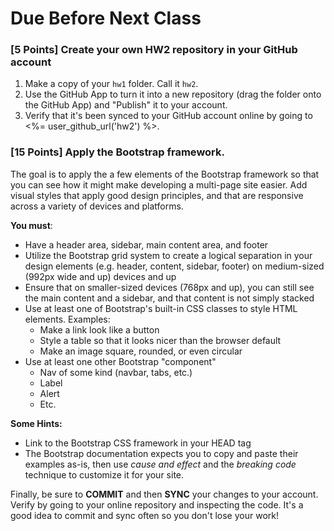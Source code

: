 # Due Before Next Class

### [5 Points] Create your own HW2 repository in your GitHub account

1. Make a copy of your `hw1` folder.  Call it `hw2`.
2. Use the GitHub App to turn it into a new repository (drag the folder onto the GitHub App) and "Publish" it to your account.
3. Verify that it's been synced to your GitHub account online by going to <%= user_github_url('hw2') %>.

### [15 Points] Apply the Bootstrap framework.

The goal is to apply the a few elements of the Bootstrap framework so that you can see how it might make developing a multi-page site easier. Add visual styles that apply good design principles, and that are responsive across a variety of devices and platforms.

**You must**:

* Have a header area, sidebar, main content area, and footer
* Utilize the Bootstrap grid system to create a logical separation in your design elements (e.g. header, content, sidebar, footer) on medium-sized (992px wide and up) devices and up
* Ensure that on smaller-sized devices (768px and up), you can still see the main content and a sidebar, and that content is not simply stacked
* Use at least one of Bootstrap's built-in CSS classes to style HTML elements. Examples:
  * Make a link look like a button
  * Style a table so that it looks nicer than the browser default 
  * Make an image square, rounded, or even circular
* Use at least one other Bootstrap "component"
  * Nav of some kind (navbar, tabs, etc.)
  * Label
  * Alert
  * Etc.

**Some Hints:**

* Link to the Bootstrap CSS framework in your HEAD tag
* The Bootstrap documentation expects you to copy and paste their examples as-is, then use *cause and effect* and the *breaking code* technique to customize it for your site.

Finally, be sure to **COMMIT** and then **SYNC** your changes to your account.  Verify by going to your online repository and inspecting the code.  It's a good idea to commit and sync often so you don't lose your work!

